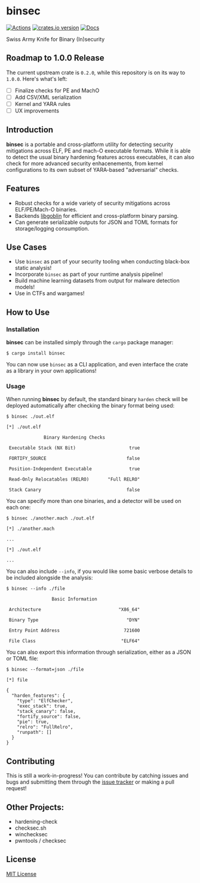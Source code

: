 # binsec

[![Actions][actions-badge]][actions-url]
[![crates.io version][crates-binsec-badge]][crates-binsec]
[![Docs][docs-badge]][docs.rs]

[actions-badge]: https://github.com/ex0dus-0x/binsec/workflows/CI/badge.svg?branch=master
[actions-url]: https://github.com/ex0dus-0x/binsec/actions

[crates-binsec-badge]: https://img.shields.io/crates/v/binsec.svg
[crates-binsec]: https://crates.io/crates/binsec

[docs-badge]: https://docs.rs/binsec/badge.svg
[docs.rs]: https://docs.rs/binsec

Swiss Army Knife for Binary (In)security

## Roadmap to 1.0.0 Release

The current upstream crate is `0.2.0`, while this repository is on its way to `1.0.0`. Here's what's left:

* [ ] Finalize checks for PE and MachO
* [ ] Add CSV/XML serialization
* [ ] Kernel and YARA rules
* [ ] UX improvements

## Introduction

__binsec__ is a portable and cross-platform utility for detecting security mitigations across ELF, PE and mach-O executable formats.
While it is able to detect the usual binary hardening features across executables, it can also check for more advanced security enhacenements, from kernel configurations to its own subset of YARA-based "adversarial" checks.

## Features

* Robust checks for a wide variety of security mitigations across ELF/PE/Mach-O binaries.
* Backends [libgoblin](https://github.com/m4b/goblin) for efficient and cross-platform binary parsing.
* Can generate serializable outputs for JSON and TOML formats for storage/logging consumption.

## Use Cases

* Use `binsec` as part of your security tooling when conducting black-box static analysis!
* Incorporate `binsec` as part of your runtime analysis pipeline!
* Build machine learning datasets from output for malware detection models!
* Use in CTFs and wargames!

## How to Use

### Installation

__binsec__ can be installed simply through the `cargo` package manager:

```
$ cargo install binsec
```

You can now use `binsec` as a CLI application, and even interface the crate as a library in your own applications!

### Usage

When running __binsec__ by default, the standard binary `harden` check will be deployed automatically after checking the
binary format being used:

```
$ binsec ./out.elf

[*] ./out.elf

              Binary Hardening Checks

 Executable Stack (NX Bit)                    true

 FORTIFY_SOURCE                              false

 Position-Independent Executable              true

 Read-Only Relocatables (RELRO)       "Full RELRO"

 Stack Canary                                false
```

You can specify more than one binaries, and a detector will be used on each one:

```
$ binsec ./another.mach ./out.elf

[*] ./another.mach

...

[*] ./out.elf

...
```

You can also include `--info`, if you would like some basic verbose details to be included alongside the analysis:

```
$ binsec --info ./file

                 Basic Information

 Architecture                             "X86_64"

 Binary Type                                 "DYN"

 Entry Point Address                        721600

 File Class                                "ELF64"
```

You can also export this information through serialization, either as a JSON or TOML file:

```
$ binsec --format=json ./file

[*] file

{
  "harden_features": {
    "type": "ElfChecker",
    "exec_stack": true,
    "stack_canary": false,
    "fortify_source": false,
    "pie": true,
    "relro": "FullRelro",
    "runpath": []
  }
}
```

## Contributing

This is still a work-in-progress! You can contribute by catching issues and bugs
and submitting them through the [issue tracker](https://github.com/ex0dus-0x/binsec/issues) or
making a pull request!

## Other Projects:

* hardening-check
* checksec.sh
* winchecksec
* pwntools / checksec

## License

[MIT License](https://codemuch.tech/license.txt)
